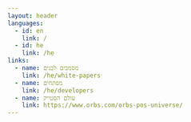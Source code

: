 ```yaml
---
layout: header
languages:
  - id: en
    link: /
  - id: he
    link: /he
links:
  - name: מסמכים לבנים
    link: /he/white-papers
  - name: מפתחים
    link: /he/developers
  - name: עולם הסטייק
    link: https://www.orbs.com/orbs-pos-universe/
---
```

